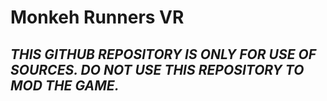 # Monkeh Runners VR
## *THIS GITHUB REPOSITORY IS ONLY FOR USE OF SOURCES. DO NOT USE THIS REPOSITORY TO MOD THE GAME.*
